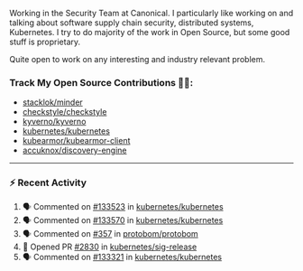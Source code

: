 Working in the Security Team at Canonical. I particularly like working on and talking about software supply chain security, distributed systems, Kubernetes. I try to do majority of the work in Open Source, but some good stuff is proprietary.

Quite open to work on any interesting and industry relevant problem. 

### Track My Open Source Contributions 👨‍💻: 
 - [stacklok/minder](https://github.com/stacklok/minder/pulls?q=is%3Apr+author%3AVyom-Yadav+is%3Amerged+)
 - [checkstyle/checkstyle](https://github.com/checkstyle/checkstyle/pulls?q=is%3Apr+author%3AVyom-Yadav+is%3Amerged+)
 - [kyverno/kyverno](https://github.com/kyverno/kyverno/pulls?q=is%3Apr+author%3AVyom-Yadav+is%3Amerged+)
 - [kubernetes/kubernetes](https://github.com/kubernetes/kubernetes/issues?q=is%3Aissue+author%3AVyom-Yadav)
 - [kubearmor/kubearmor-client](https://github.com/kubearmor/kubearmor-client/pulls?q=is%3Amerged+is%3Apr+author%3AVyom-Yadav+)
 - [accuknox/discovery-engine](https://github.com/accuknox/discovery-engine/pulls?q=is%3Amerged+is%3Apr+author%3AVyom-Yadav+)
---

### :zap: Recent Activity

<!--START_SECTION:activity-->
1. 🗣 Commented on [#133523](https://github.com/kubernetes/kubernetes/pull/133523#issuecomment-3195544942) in [kubernetes/kubernetes](https://github.com/kubernetes/kubernetes)
2. 🗣 Commented on [#133570](https://github.com/kubernetes/kubernetes/pull/133570#issuecomment-3193365366) in [kubernetes/kubernetes](https://github.com/kubernetes/kubernetes)
3. 🗣 Commented on [#357](https://github.com/protobom/protobom/pull/357#issuecomment-3191261036) in [protobom/protobom](https://github.com/protobom/protobom)
4. 💪 Opened PR [#2830](https://github.com/kubernetes/sig-release/pull/2830) in [kubernetes/sig-release](https://github.com/kubernetes/sig-release)
5. 🗣 Commented on [#133321](https://github.com/kubernetes/kubernetes/pull/133321#issuecomment-3171883149) in [kubernetes/kubernetes](https://github.com/kubernetes/kubernetes)
<!--END_SECTION:activity-->
